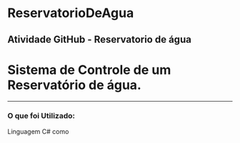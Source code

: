 # ReservatorioDeAgua
Atividade GitHub - Reservatorio de água
--------------------------------------------------------------------------------------------------------------------------------------------------------- 
# Sistema de Controle de um Reservatório de água.
--------------------------------------------------------------------------------------------------------------------------------------------------------- 
### O que foi Utilizado:

Linguagem C# como

